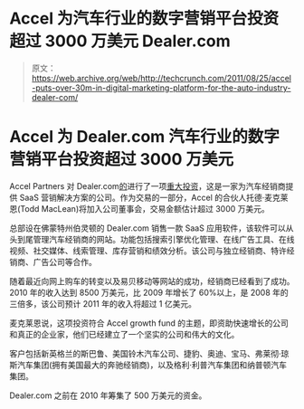 # Accel 为汽车行业的数字营销平台投资超过 3000 万美元 Dealer.com 

> 原文：<https://web.archive.org/web/http://techcrunch.com/2011/08/25/accel-puts-over-30m-in-digital-marketing-platform-for-the-auto-industry-dealer-com/>

# Accel 为 Dealer.com 汽车行业的数字营销平台投资超过 3000 万美元

Accel Partners 对 Dealer.com[的](https://web.archive.org/web/20230203103659/http://www.dealer.com/)进行了一项[重大投资](https://web.archive.org/web/20230203103659/http://www.globenewswire.com/newsroom/news.html?d=230419)，这是一家为汽车经销商提供 SaaS 营销解决方案的公司。作为交易的一部分，Accel 的合伙人托德·麦克莱恩(Todd MacLean)将加入公司董事会，交易金额估计超过 3000 万美元。

总部设在佛蒙特州伯灵顿的 Dealer.com 销售一款 SaaS 应用软件，该软件可以从头到尾管理汽车经销商的网站。功能包括搜索引擎优化管理、在线广告工具、在线视频、社交媒体、线索管理、库存营销和绩效分析。该公司与独立经销商、特许经销商、广告公司等合作。

随着最近向网上购车的转变以及易贝移动等网站的成功，经销商已经看到了成功。2010 年的收入达到 8500 万美元，比 2009 年增长了 60%以上，是 2008 年的三倍多，该公司预计 2011 年的收入将超过 1 亿美元。

麦克莱恩说，这项投资符合 Accel growth fund 的主题，即资助快速增长的公司和真正的企业家，他们已经建立了一个坚实的公司和伟大的文化。

客户包括新英格兰的斯巴鲁、美国铃木汽车公司、捷豹、奥迪、宝马、弗莱彻·琼斯汽车集团(拥有美国最大的奔驰经销商)，以及格利·利普汽车集团和纳普顿汽车集团。

Dealer.com 之前在 2010 年筹集了 500 万美元的资金。